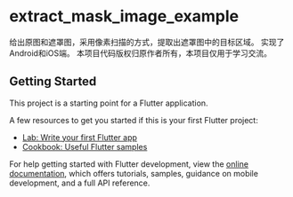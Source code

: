 # extract_mask_image_example

给出原图和遮罩图，采用像素扫描的方式，提取出遮罩图中的目标区域。
实现了Android和iOS端。
本项目代码版权归原作者所有，本项目仅用于学习交流。

## Getting Started

This project is a starting point for a Flutter application.

A few resources to get you started if this is your first Flutter project:

- [Lab: Write your first Flutter app](https://docs.flutter.dev/get-started/codelab)
- [Cookbook: Useful Flutter samples](https://docs.flutter.dev/cookbook)

For help getting started with Flutter development, view the
[online documentation](https://docs.flutter.dev/), which offers tutorials,
samples, guidance on mobile development, and a full API reference.
